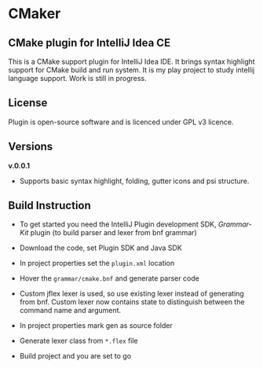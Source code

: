CMaker
======

## **CMake plugin for IntelliJ Idea CE**

This is a CMake support plugin for IntelliJ Idea IDE. It brings syntax highlight support for CMake build and run system.
It is my play project to study intellij language support. Work is still in progress.


## **License**

Plugin is open-source software and is licenced under GPL v3 licence.

## **Versions**

**v.0.0.1**
* Supports basic syntax highlight, folding, gutter icons and psi structure.

## **Build Instruction**

* To get started you need the IntelliJ Plugin development SDK, *Grammar-Kit* plugin (to build parser and lexer from bnf grammar)

* Download the code, set Plugin SDK and Java SDK

* In project properties set the `plugin.xml` location
* Hover the `grammar/cmake.bnf` and generate parser code
* Custom jflex lexer is used, so use existing lexer instead of generating from bnf. Custom lexer now contains state to distinguish between the command name and argument.
* In project properties mark gen as source folder
* Generate lexer class from `*.flex` file
* Build project and you are set to go
